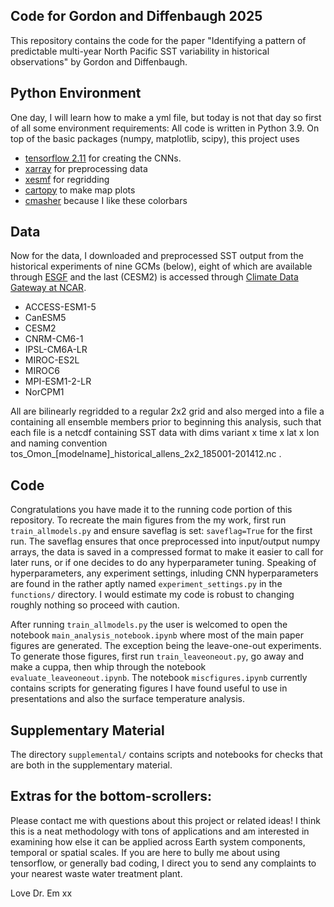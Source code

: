 ## Code for Gordon and Diffenbaugh 2025 

This repository contains the code for the paper "Identifying a pattern of predictable multi-year North Pacific SST variability in historical observations" by Gordon and Diffenbaugh. 

## Python Environment
One day, I will learn how to make a yml file, but today is not that day so first of all some environment requirements: All code is written in Python 3.9. On top of the basic packages (numpy, matplotlib, scipy), this project uses 
* [tensorflow 2.11](https://www.tensorflow.org/install) for creating the CNNs.
* [xarray](https://docs.xarray.dev/en/stable/getting-started-guide/installing.html) for preprocessing data
* [xesmf](https://xesmf.readthedocs.io/en/stable/installation.html) for regridding
* [cartopy](https://scitools.org.uk/cartopy/docs/latest/installing.html) to make map plots
* [cmasher](https://cmasher.readthedocs.io/user/introduction.html#how-to-install) because I like these colorbars

## Data
Now for the data, I downloaded and preprocessed SST output from the historical experiments of nine GCMs (below), eight of which are available through [ESGF](https://aims2.llnl.gov/search) and the last (CESM2) is accessed through [Climate Data Gateway at NCAR](https://www.earthsystemgrid.org/dataset/ucar.cgd.cesm2le.atm.proc.monthly_ave.SST.html). 
* ACCESS-ESM1-5
* CanESM5
* CESM2
* CNRM-CM6-1
* IPSL-CM6A-LR
* MIROC-ES2L
* MIROC6
* MPI-ESM1-2-LR
* NorCPM1

All are bilinearly regridded to a regular 2x2 grid and also merged into a file a containing all ensemble members prior to beginning this analysis, such that each file is a netcdf containing SST data with dims variant x time x lat x lon and naming convention tos_Omon_\[modelname\]_historical_allens_2x2_185001-201412.nc .

## Code
Congratulations you have made it to the running code portion of this repository. To recreate the main figures from the my work, first run ```train_allmodels.py``` and ensure saveflag is set: ```saveflag=True``` for the first run. The saveflag ensures that once preprocessed into input/output numpy arrays, the data is saved in a compressed format to make it easier to call for later runs, or if one decides to do any hyperparameter tuning. Speaking of hyperparameters, any experiment settings, inluding CNN hyperparameters are found in the rather aptly named ```experiment_settings.py``` in the ```functions/``` directory. I would estimate my code is robust to changing roughly nothing so proceed with caution. 

After running ```train_allmodels.py``` the user is welcomed to open the notebook ```main_analysis_notebook.ipynb``` where most of the main paper figures are generated. The exception being the leave-one-out experiments. To generate those figures, first run ```train_leaveoneout.py```, go away and make a cuppa, then whip through the notebook ```evaluate_leaveoneout.ipynb```. The notebook ```miscfigures.ipynb``` currently contains scripts for generating figures I have found useful to use in presentations and also the surface temperature analysis.

## Supplementary Material
The directory ```supplemental/``` contains scripts and notebooks for checks that are both in the supplementary material.

## Extras for the bottom-scrollers:
Please contact me with questions about this project or related ideas! I think this is a neat methodology with tons of applications and am interested in examining how else it can be applied across Earth system components, temporal or spatial scales. If you are here to bully me about using tensorflow, or generally bad coding, I direct you to send any complaints to your nearest waste water treatment plant. 

Love Dr. Em xx


